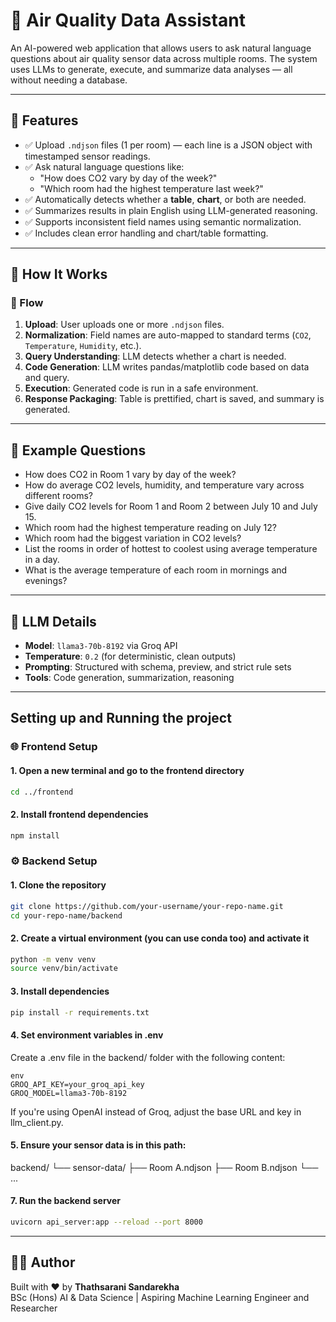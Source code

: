 # 🌿 Air Quality Data Assistant

An AI-powered web application that allows users to ask natural language questions about air quality sensor data across multiple rooms. The system uses LLMs to generate, execute, and summarize data analyses — all without needing a database.

---

## 🚀 Features

- ✅ Upload `.ndjson` files (1 per room) — each line is a JSON object with timestamped sensor readings.
- ✅ Ask natural language questions like:
  - "How does CO2 vary by day of the week?"
  - "Which room had the highest temperature last week?"
- ✅ Automatically detects whether a **table**, **chart**, or both are needed.
- ✅ Summarizes results in plain English using LLM-generated reasoning.
- ✅ Supports inconsistent field names using semantic normalization.
- ✅ Includes clean error handling and chart/table formatting.

---

## 🧠 How It Works

### 🔄 Flow

1. **Upload**: User uploads one or more `.ndjson` files.
2. **Normalization**: Field names are auto-mapped to standard terms (`CO2`, `Temperature`, `Humidity`, etc.).
3. **Query Understanding**: LLM detects whether a chart is needed.
4. **Code Generation**: LLM writes pandas/matplotlib code based on data and query.
5. **Execution**: Generated code is run in a safe environment.
6. **Response Packaging**: Table is prettified, chart is saved, and summary is generated.

---

## 🧪 Example Questions

- How does CO2 in Room 1 vary by day of the week?
- How do average CO2 levels, humidity, and temperature vary across different rooms?
- Give daily CO2 levels for Room 1 and Room 2 between July 10 and July 15.
- Which room had the highest temperature reading on July 12?
- Which room had the biggest variation in CO2 levels?
- List the rooms in order of hottest to coolest using average temperature in a day.
- What is the average temperature of each room in mornings and evenings?

---

## 🤖 LLM Details

- **Model**: `llama3-70b-8192` via Groq API  
- **Temperature**: `0.2` (for deterministic, clean outputs)  
- **Prompting**: Structured with schema, preview, and strict rule sets  
- **Tools**: Code generation, summarization, reasoning  

---

## Setting up and Running the project
### 🌐 Frontend Setup
#### 1. Open a new terminal and go to the frontend directory
```bash
cd ../frontend
```

#### 2. Install frontend dependencies
```bash
npm install
```

### ⚙️ Backend Setup

#### 1. Clone the repository
```bash
git clone https://github.com/your-username/your-repo-name.git
cd your-repo-name/backend
```

#### 2. Create a virtual environment (you can use conda too) and activate it
```bash
python -m venv venv
source venv/bin/activate 
```

#### 3. Install dependencies
```bash
pip install -r requirements.txt
```

#### 4. Set environment variables in .env
Create a .env file in the backend/ folder with the following content:
```
env
GROQ_API_KEY=your_groq_api_key
GROQ_MODEL=llama3-70b-8192
```
If you're using OpenAI instead of Groq, adjust the base URL and key in llm_client.py.

#### 5. Ensure your sensor data is in this path:

backend/
└── sensor-data/
    ├── Room A.ndjson
    ├── Room B.ndjson
    └── ...

#### 7. Run the backend server
```bash
uvicorn api_server:app --reload --port 8000
```

---

## 👨‍💻 Author

Built with ❤️ by **Thathsarani Sandarekha**  
BSc (Hons) AI & Data Science | Aspiring Machine Learning Engineer and Researcher

